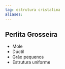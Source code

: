 ```yaml
---
tag: estrutura cristalina
aliases:
---
```


## Perlita Grosseira
- Mole
- Dúctil
- Grão pequenos
- Estrutura uniforme